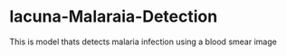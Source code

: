 # lacuna-Malaraia-Detection
This is model thats detects malaria infection using a blood smear image
